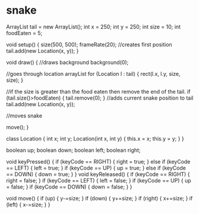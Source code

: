 # snake

ArrayList<Location> tail = new ArrayList<Location>();
int x = 250;
int y = 250;
int size = 10;
int foodEaten = 5;

void setup() {
  size(500, 500);
  frameRate(20);
  //creates first position
  tail.add(new Location(x, y));
}


void draw() {
  //draws background
  background(0);
  
  //goes through location arrayList
  for (Location l : tail) {
    rect(l.x, l.y, size, size);
  }
  
  //if the size is greater than the food eaten then remove the end of the tail.
  if (tail.size()>foodEaten) {
    tail.remove(0);
  }
    //adds current snake position to tail
    tail.add(new Location(x, y));

  //moves snake
  
  move();
}



class Location {
  int x;
  int y;
  Location(int x, int y) {
    this.x = x;
    this.y = y;
  }
}





boolean up;
boolean down;
boolean left;
boolean right;

void keyPressed() {
  if (keyCode == RIGHT) {
    right = true;
  } else if (keyCode == LEFT) {
    left = true;
  }
  if (keyCode == UP) {
    up = true;
  } else if (keyCode == DOWN) {
    down = true;
  }
}
void keyReleased() {
  if (keyCode == RIGHT) {
    right = false;
  } 
  if (keyCode == LEFT) {
    left = false;
  }
  if (keyCode == UP) {
    up = false;
  } 
  if (keyCode == DOWN) {
    down = false;
  }
}

void move() {
  if (up) {
    y-=size;
  }
  if (down) {
    y+=size;
  }
  if (right) {
    x+=size;
  }
  if (left) {
    x-=size;
  }
}

